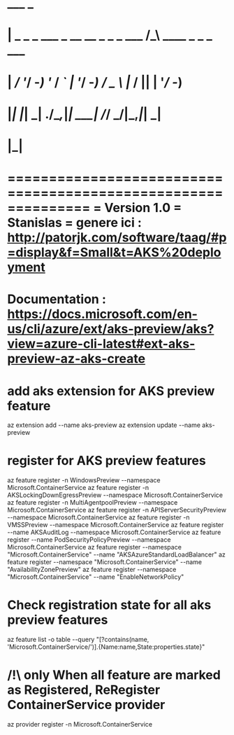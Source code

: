 
#  ___                                _                    
# | _ \_ _ ___ _ __  __ _ _ _ ___    /_\   ____  _ _ _ ___ 
# |  _/ '_/ -_) '_ \/ _` | '_/ -_)  / _ \ |_ / || | '_/ -_)
# |_| |_| \___| .__/\__,_|_| \___| /_/ \_\/__|\_,_|_| \___|
#             |_|                                          

==============================================================
= Version 1.0
= Stanislas
= genere ici : http://patorjk.com/software/taag/#p=display&f=Small&t=AKS%20deployment
==============================================================

# Documentation : https://docs.microsoft.com/en-us/cli/azure/ext/aks-preview/aks?view=azure-cli-latest#ext-aks-preview-az-aks-create

# add aks extension for AKS preview feature
az extension add --name aks-preview
az extension update --name aks-preview

# register for AKS preview features
az feature register -n WindowsPreview --namespace Microsoft.ContainerService
az feature register -n AKSLockingDownEgressPreview --namespace Microsoft.ContainerService
az feature register -n MultiAgentpoolPreview --namespace Microsoft.ContainerService
az feature register -n APIServerSecurityPreview --namespace Microsoft.ContainerService
az feature register -n VMSSPreview --namespace Microsoft.ContainerService
az feature register --name AKSAuditLog --namespace Microsoft.ContainerService
az feature register --name PodSecurityPolicyPreview --namespace Microsoft.ContainerService
az feature register --namespace "Microsoft.ContainerService" --name "AKSAzureStandardLoadBalancer"
az feature register --namespace "Microsoft.ContainerService" --name "AvailabilityZonePreview"
az feature register --namespace "Microsoft.ContainerService" --name "EnableNetworkPolicy"

# Check registration state for all aks preview features
az feature list -o table --query "[?contains(name, 'Microsoft.ContainerService/')].{Name:name,State:properties.state}"

# /!\ only When all feature are marked as Registered, ReRegister ContainerService provider
az provider register -n Microsoft.ContainerService
